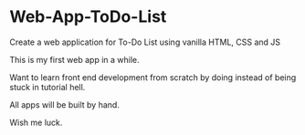 # Web-App-ToDo-List
Create a web application for To-Do List using vanilla HTML, CSS and JS

This is my first web app in a while. 

Want to learn front end development from scratch by doing instead of being stuck in tutorial hell. 

All apps will be built by hand. 

Wish me luck. 
